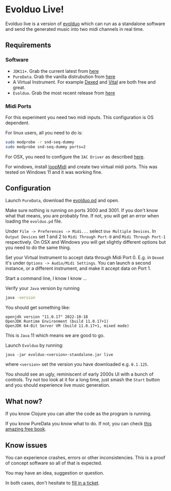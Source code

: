 # Evolduo Live!

Evolduo live is a version of [evolduo](https://evolduo.cons.gr/) which can run as a standalone software and send the generated music into two
midi channels in real time.

## Requirements

### Software

- `JDK11+`. Grab the current latest from [here](https://www.oracle.com/java/technologies/javase/jdk19-archive-downloads.html)
- `PureData`. Grab the vanilla distrubution from [here](https://puredata.info/downloads/pure-data)
- A Virtual Instrument. For example [Dexed](https://asb2m10.github.io/dexed/) and [Vital](https://vital.audio/)
  are both free and great.
- `Evolduo`. Grab the most recent release from [here](https://github.com/kongeor/evolduo-app/releases)

### Midi Ports

For this experiment you need two midi inputs. This configuration is OS dependent.

For linux users, all you need to do is:

```sh
sudo modprobe -r snd-seq-dummy
sudo modprobe snd-seq-dummy ports=2
```

For OSX, you need to configure the `IAC Driver` as described [here](https://puredata.info/docs/faq/midiinput).

For windows, install [loopMidi](http://www.tobias-erichsen.de/loopMIDI.html) and create
two virtual midi ports. This was tested on Windows 11 and it was working fine.


## Configuration

Launch `PureData`, download the [evolduo.pd](https://raw.githubusercontent.com/kongeor/evolduo-app/main/resources/pd/evolduo.pd) and open.

Make sure nothing is running on ports 3000 and 3001. If you don't know what that means, you are
probably fine. If not, you will get an error when loading the `evolduo.pd` file.

Under `File -> Preferences -> Midi...` select `Use Multiple Devices`. In `Output Devices` set 1 and 2
to `Midi Through Port-0` and `Midi Through Port-1` respectively. On OSX and Windows you will get
slightly different options but you need to do the same thing.

Set your Virtual Instrument to accept data through Midi Port 0. E.g. in `Dexed` it's under
`Options -> Audio/Midi Settings`. You can launch a second instance, or a different instrument,
and make it accept data on Port 1.

Start a command line, I know I know ...

Verify your `Java` version by running

```sh
java -version
```

You should get something like:

```
openjdk version "11.0.17" 2022-10-18
OpenJDK Runtime Environment (build 11.0.17+1)
OpenJDK 64-Bit Server VM (build 11.0.17+1, mixed mode)
```

This is `Java` 11 which means we are good to go.

Launch `Evolduo` by running:

``` 
java -jar evolduo-<version>-standalone.jar live
```

where `<version>` set the version you have downloaded e.g. `0.1.125`.

You should see an ugly, reminiscent of early 2000s UI with a bunch of controls. Try not too look
at it for a long time, just smash the `Start` button and you should experience live music generation.


## What now?

If you know Clojure you can alter the code as the program is running.

If you know PureData you know what to do. If not, you can check [this amazing free book](http://pd-tutorial.com/).


## Know issues

You can experience crashes, errors or other inconsistencies. This is a proof
of concept software so all of that is expected. 

You may have an idea, suggestion or question.

In both cases, don't hesitate to [fill in a ticket](https://github.com/kongeor/evolduo-app/issues).